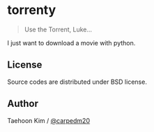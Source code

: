 torrenty
========

> Use the Torrent, Luke...

I just want to download a movie with python.


License
-------

Source codes are distributed under BSD license.


Author
------

Taehoon Kim / [@carpedm20](http://carpedm20.github.io/about/)

